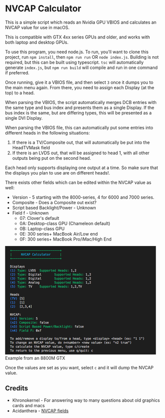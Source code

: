 # NVCAP Calculator

This is a simple script which reads an Nvidia GPU VBIOS and calculates an NVCAP value for use in macOS.

This is compatible with GTX 4xx series GPUs and older, and works with both laptop and desktop GPUs.

To use this program, you need node.js. To run, you'll want to clone this project, run `npm install`, then `npm run run` OR `node index.js`. Building is not required, but this can be built using typescript. `tsc` will automatically generate `index.js`, but `npm run build` will compile and run in one command if preferred.

Once running, give it a VBIOS file, and then select `3` once it dumps you to the main menu again. From there, you need to assign each Display (at the top) to a head.

When parsing the VBIOS, the script automatically merges DCB entries with the same type and bus index and presents them as a single Display. If the bus index is the same, but are differing types, this will be presented as a single DVI Display.

When parsing the VBIOS file, this can automatically put some entries into different heads in the following situations:

1. If there is a TV/Composite out, that will automatically be put into the HeadTVMask field
2. If there is an LVDS out, that will be assigned to head 1, with all other outputs being put on the second head.

Each head only supports displaying one output at a time. So make sure that the displays you plan to use are on different heads!.

There exists other fields which can be edited within the NVCAP value as well:
* Version - 5 starting with the 8000-series, 4 for 6000 and 7000 series.
* Composite - Does a Composite out exist?
* Script based Backlight/Power - Unknown
* Field f - Unknown
  * 07: Clover's default
  * 0A: Desktop-class GPU (Chameleon default)
  * 0B: Laptop-class GPU
  * 0E: 300 series+ MacBook Air/Low end
  * 0F: 300 series+ MacBook Pro/iMac/High End

![](/images/8800m-example.png)  
Example from an 8800M GTX

Once the values are set as you want, select `c` and it will dump the NVCAP value.

## Credits
* Khronokernel - For answering way to many questions about old graphics cards and macs
* Acidanthera - [NVCAP fields](https://github.com/acidanthera/WhateverGreen/blob/master/Manual/NVCAP.bt)
